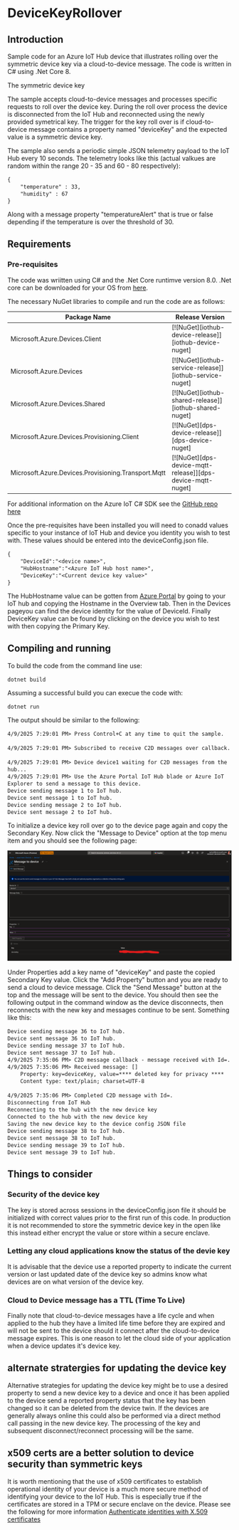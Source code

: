 # DeviceKeyRollover

## Introduction
Sample code for an Azure IoT Hub device that illustrates rolling over the symmetric device key via a cloud-to-device message.  The code is written in C# using .Net Core 8. 

The symmetric device key 

The sample accepts cloud-to-device messages and processes specific requests to roll over the device key.  During the roll over process the device is disconnected from the IoT Hub and reconnected using the newly provided symetrical key.  The trigger for the key roll over is if cloud-to-device message contains a property named "deviceKey" and the expected value is a symmetric device key.

The sample also sends a periodic simple JSON telemetry payload to the IoT Hub every 10 seconds.  The telemetry looks like this (actual valkues are random within the range 20 - 35 and 60 - 80 respectively):

```
{
    "temperature" : 33,
    "humidity" : 67
}
```

Along with a message property "temperatureAlert" that is true or false depending if the temperature is over the threshold of 30.

## Requirements


### Pre-requisites

The code was wriitten using C# and the .Net Core runtimve version 8.0.  .Net core can be downloaded for your OS from [here](https://dotnet.microsoft.com/en-us/download/dotnet/8.0).

The necessary NuGet libraries to compile and run the code are as follows:

| Package Name                                          | Release Version                                           |
| ---                                                   | ---                                                       |
| Microsoft.Azure.Devices.Client                        | [![NuGet][iothub-device-release]][iothub-device-nuget]    |
| Microsoft.Azure.Devices                               | [![NuGet][iothub-service-release]][iothub-service-nuget]  |
| Microsoft.Azure.Devices.Shared                        | [![NuGet][iothub-shared-release]][iothub-shared-nuget]    |
| Microsoft.Azure.Devices.Provisioning.Client           | [![NuGet][dps-device-release]][dps-device-nuget]          |
| Microsoft.Azure.Devices.Provisioning.Transport.Mqtt   | [![NuGet][dps-device-mqtt-release]][dps-device-mqtt-nuget]|

For additional information on the Azure IoT C# SDK see the [GitHub repo here](https://github.com/Azure/azure-iot-sdk-csharp)

Once the pre-requisites have been installed you will need to conadd values specific to your instance of IoT Hub and device you identity you wish to test with.  These values should be entered into the deviceConfig.json file.

```
{
    "DeviceId":"<device name>",
    "HubHostname":"<Azure IoT Hub host name>",
    "DeviceKey":"<Current device key value>"
}
```

The HubHostname value can be gotten from [Azure Portal](https://portal.azure.com) by going to your IoT hub and copying the Hostname in the Overview tab.  Then in the Devices pageyou can find the device identity for the value of DeviceId.  Finally DeviceKey value can be found by clicking on the device you wish to test with then copying the Primary Key.

## Compiling and running

To build the code from the command line use:

```
dotnet build
```

Assuming a successful build you can execue the code with:

```
dotnet run
```

The output should be similar to the following:

```
4/9/2025 7:29:01 PM> Press Control+C at any time to quit the sample.

4/9/2025 7:29:01 PM> Subscribed to receive C2D messages over callback.

4/9/2025 7:29:01 PM> Device device1 waiting for C2D messages from the hub...
4/9/2025 7:29:01 PM> Use the Azure Portal IoT Hub blade or Azure IoT Explorer to send a message to this device.
Device sending message 1 to IoT hub.
Device sent message 1 to IoT hub.
Device sending message 2 to IoT hub.
Device sent message 2 to IoT hub.
```
To initialize a device key roll over go to the device page again and copy the Secondary Key.  Now click the "Message to Device" option at the top menu item and you should see the following page:

![Sending a Cloud to Device message](assets/sendingC2Dmessage.png "Sending a Cloud to Device message")

Under Properties add a key name of "deviceKey" and paste the copied Secondary Key value.  Click the "Add Property" button and you are ready to send a cloud to device message.  Click the "Send Message" button at the top and the message will be sent to the device.  You should then see the following output in the command window as the device disconnects, then reconnects with the new key and messages continue to be sent.  Something like this:

```
Device sending message 36 to IoT hub.
Device sent message 36 to IoT hub.
Device sending message 37 to IoT hub.
Device sent message 37 to IoT hub.
4/9/2025 7:35:06 PM> C2D message callback - message received with Id=.
4/9/2025 7:35:06 PM> Received message: []
	Property: key=deviceKey, value=**** deleted key for privacy ****
	Content type: text/plain; charset=UTF-8

4/9/2025 7:35:06 PM> Completed C2D message with Id=.
Disconnecting from IoT Hub
Reconnecting to the hub with the new device key
Connected to the hub with the new device key
Saving the new device key to the device config JSON file
Device sending message 38 to IoT hub.
Device sent message 38 to IoT hub.
Device sending message 39 to IoT hub.
Device sent message 39 to IoT hub.
```

## Things to consider

### Security of the device key
The key is stored across sessions in the deviceConfig.json file it should be initialized with correct values prior to the first run of this code.  In production it is not recommended to store the symmetric device key in the open like this instead either encrypt the value or store within a secure enclave.   

### Letting any cloud applications know the status of the devie key
It is advisable that the device use a reported property to indicate the current version or last updated date of the device key so admins know what devices are on what version of the device key.

### Cloud to Device message has a TTL (Time To Live)
Finally note that cloud-to-device messages have a life cycle and when applied to the hub they have a limited life time before they are expired and will not be sent to the device should it connect after the cloud-to-device message expires.  This is one reason to let the cloud side of your application when a device updates it's device key.

## alternate stratergies for updating the device key
Alternative strategies for updating the device key might be to use a desired property to send a new device key to a device and once it has been applied to the device send a reported property status that the key has been changed so it can be deleted from the device twin.  If the devices are generally always online this could also be performed via a direct method call passing in the new device key.  The processing of the key and subsequent disconnect/reconnect processing will be the same.

## x509 certs are a better solution to device security than symmetric keys
It is worth mentioning that the use of x509 certificates to establish operational identity of your device is a much more secure method of identifying your device to the IoT Hub.  This is especially true if the certificates are stored in a TPM or secure enclave on the device.  Please see the following for more information [Authenticate identities with X.509 certificates](https://learn.microsoft.com/en-us/azure/iot-hub/authenticate-authorize-x509)
